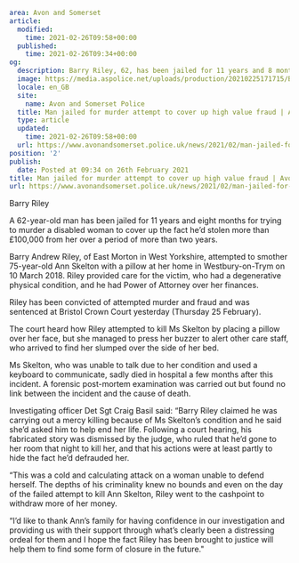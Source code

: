 ```yaml
area: Avon and Somerset
article:
  modified:
    time: 2021-02-26T09:58+00:00
  published:
    time: 2021-02-26T09:34+00:00
og:
  description: Barry Riley, 62, has been jailed for 11 years and 8 months.
  image: https://media.aspolice.net/uploads/production/20210225171715/Barry-Andrew-Riley.jpg
  locale: en_GB
  site:
    name: Avon and Somerset Police
  title: Man jailed for murder attempt to cover up high value fraud | Avon and Somerset Police
  type: article
  updated:
    time: 2021-02-26T09:58+00:00
  url: https://www.avonandsomerset.police.uk/news/2021/02/man-jailed-for-murder-attempt-to-cover-up-high-value-fraud/
position: '2'
publish:
  date: Posted at 09:34 on 26th February 2021
title: Man jailed for murder attempt to cover up high value fraud | Avon and Somerset Police
url: https://www.avonandsomerset.police.uk/news/2021/02/man-jailed-for-murder-attempt-to-cover-up-high-value-fraud/
```

Barry Riley

A 62-year-old man has been jailed for 11 years and eight months for trying to murder a disabled woman to cover up the fact he’d stolen more than £100,000 from her over a period of more than two years.

Barry Andrew Riley, of East Morton in West Yorkshire, attempted to smother 75-year-old Ann Skelton with a pillow at her home in Westbury-on-Trym on 10 March 2018. Riley provided care for the victim, who had a degenerative physical condition, and he had Power of Attorney over her finances.

Riley has been convicted of attempted murder and fraud and was sentenced at Bristol Crown Court yesterday (Thursday 25 February).

The court heard how Riley attempted to kill Ms Skelton by placing a pillow over her face, but she managed to press her buzzer to alert other care staff, who arrived to find her slumped over the side of her bed.

Ms Skelton, who was unable to talk due to her condition and used a keyboard to communicate, sadly died in hospital a few months after this incident. A forensic post-mortem examination was carried out but found no link between the incident and the cause of death.

Investigating officer Det Sgt Craig Basil said: “Barry Riley claimed he was carrying out a mercy killing because of Ms Skelton’s condition and he said she’d asked him to help end her life. Following a court hearing, his fabricated story was dismissed by the judge, who ruled that he’d gone to her room that night to kill her, and that his actions were at least partly to hide the fact he’d defrauded her.

“This was a cold and calculating attack on a woman unable to defend herself. The depths of his criminality knew no bounds and even on the day of the failed attempt to kill Ann Skelton, Riley went to the cashpoint to withdraw more of her money.

“I’d like to thank Ann’s family for having confidence in our investigation and providing us with their support through what’s clearly been a distressing ordeal for them and I hope the fact Riley has been brought to justice will help them to find some form of closure in the future."
